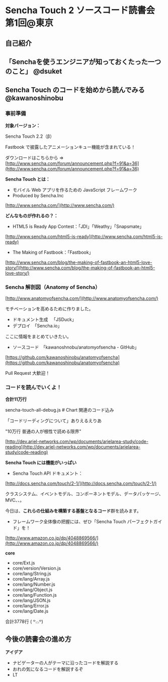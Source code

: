 # Sencha Touch 2 ソースコード読書会 第1回@東京

## 自己紹介

## 「Senchaを使うエンジニアが知っておくたった一つのこと」 @dsuket

## Sencha Touch のコードを始めから読んでみる @kawanoshinobu

### 事前準備

**対象バージョン：**

Sencha Touch 2.2（β）

Fastbook で披露したアニメーションキュー機能が含まれている！

ダウンロードはこちらから => [http://www.sencha.com/forum/announcement.php?f=91&a=36](http://www.sencha.com/forum/announcement.php?f=91&a=36)

**Sencha Touch とは：**

- モバイル Web アプリを作るための JavaScript フレームワーク
- Produced by Sencha.Inc

[http://www.sencha.com/](http://www.sencha.com/)

**どんなものが作れるの？：**

- HTML5 is Ready App Contest：「JDI」「Weathy」「Snapsmate」

[http://www.sencha.com/html5-is-ready](http://www.sencha.com/html5-is-ready)

- The Making of Fastbook：「Fastbook」

[http://www.sencha.com/blog/the-making-of-fastbook-an-html5-love-story/](http://www.sencha.com/blog/the-making-of-fastbook-an-html5-love-story/)

### Sencha 解剖図（Anatomy of Sencha）

[http://www.anatomyofsencha.com/](http://www.anatomyofsencha.com/)

モチベーションを高めるために作りました。

- ドキュメント生成 　「JSDuck」
- デプロイ　「Sencha.io」

ここに情報をまとめていきたい。

- ソースコード　「kawanoshnobu/anatomyofsencha - GitHub」

[https://github.com/kawanoshinobu/anatomyofsencha](https://github.com/kawanoshinobu/anatomyofsencha)

Pull Request 大歓迎！

### コードを読んでいくよ！

**合計11万行**

sencha-touch-all-debug.js # Chart 関連のコード込み

「コードリーディングについて」ありえるえりあ

"10万行 普通の人が根性で読める限界"

[http://dev.ariel-networks.com/wp/documents/arielarea-study/code-reading](http://dev.ariel-networks.com/wp/documents/arielarea-study/code-reading)

**Sencha Touch には機能がいっぱい**

- Sencha Touch API ドキュメント：

[http://docs.sencha.com/touch/2-1/](http://docs.sencha.com/touch/2-1/)

クラスシステム、イベントモデル、コンポーネントモデル、データパッケージ、MVC、、。

今日は、**これらの仕組みを構築する基盤となるコード**群を読みます。

- フレームワーク全体像の把握には、ぜひ「Sencha Touch パーフェクトガイド」を！

[http://www.amazon.co.jp/dp/4048869566/](http://www.amazon.co.jp/dp/4048869566/)

**core**

- core/Ext.js
- core/version/Version.js
- core/lang/String.js
- core/lang/Array.js
- core/lang/Number.js
- core/lang/Object.js
- core/lang/Function.js
- core/lang/JSON.js
- core/lang/Error.js
- core/lang/Date.js

合計3778行 ( ꒪⌓꒪)

## 今後の読書会の進め方

**アイデア**

- ナビゲーターの人がテーマに沿ったコードを解説する
- おれの気になるコードを解説するぞ
- LT


